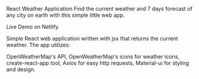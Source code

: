 React Weather Application
Find the current weather and 7 days forecast of any city on earth with this simple little web app.

Live Demo on Netlify.

Simple React web application written with jsx that returns the current weather. The app utilizes:

OpenWeatherMap's API,
OpenWeatherMap's icons for weather icons,  
create-react-app tool,
Axios for easy http requests,
Material-ui for styling and design.